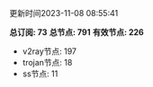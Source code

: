 更新时间2023-11-08 08:55:41

**总订阅: 73**
**总节点: 791**
**有效节点: 226**
- v2ray节点: 197
- trojan节点: 18
- ss节点: 11
